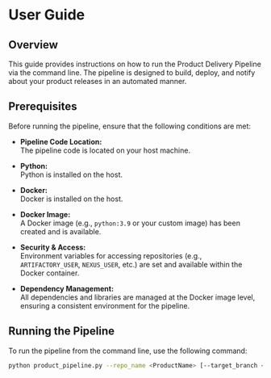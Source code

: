 # User Guide

## Overview

This guide provides instructions on how to run the Product Delivery Pipeline via the command line. The pipeline is designed to build, deploy, and notify about your product releases in an automated manner.

## Prerequisites

Before running the pipeline, ensure that the following conditions are met:

- **Pipeline Code Location:**  
  The pipeline code is located on your host machine.

- **Python:**  
  Python is installed on the host.

- **Docker:**  
  Docker is installed on the host.

- **Docker Image:**  
  A Docker image (e.g., `python:3.9` or your custom image) has been created and is available.

- **Security & Access:**  
  Environment variables for accessing repositories (e.g., `ARTIFACTORY_USER`, `NEXUS_USER`, etc.) are set and available within the Docker container.

- **Dependency Management:**  
  All dependencies and libraries are managed at the Docker image level, ensuring a consistent environment for the pipeline.

## Running the Pipeline

To run the pipeline from the command line, use the following command:

```bash
python product_pipeline.py --repo_name <ProductName> [--target_branch <branch_name>]

```